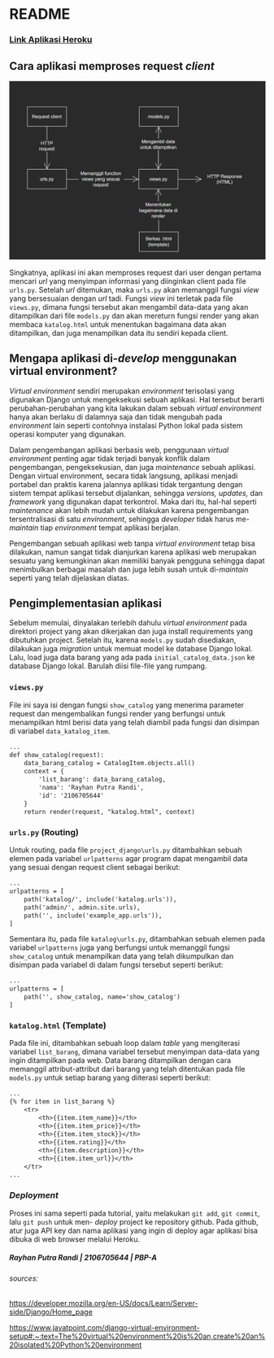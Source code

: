 # README

### [Link Aplikasi Heroku](https://pbp-assignments-catalog.herokuapp.com/katalog/)


## Cara aplikasi memproses request _client_

![Bagan](bagan_tugas2.jpg)

Singkatnya, aplikasi ini akan memproses request dari user dengan pertama mencari _url_ yang menyimpan informasi yang diinginkan client pada file ```urls.py```. Setelah _url_ ditemukan, maka ```urls.py``` akan memanggil fungsi _view_ yang bersesuaian dengan _url_ tadi. Fungsi _view_ ini terletak pada file ```views.py```, dimana fungsi tersebut akan mengambil data-data yang akan ditampilkan dari file ```models.py``` dan akan mereturn fungsi render yang akan membaca ```katalog.html``` untuk menentukan bagaimana data akan ditampilkan, dan juga menampilkan data itu sendiri kepada client.

## Mengapa aplikasi di-_develop_ menggunakan virtual environment?

_Virtual environment_ sendiri merupakan _environment_ terisolasi yang digunakan Django untuk mengeksekusi sebuah aplikasi. Hal tersebut berarti perubahan-perubahan yang kita lakukan dalam sebuah _virtual environment_ hanya akan berlaku di dalamnya saja dan tidak mengubah pada _environment_ lain seperti contohnya instalasi Python lokal pada sistem operasi komputer yang digunakan. 

Dalam pengembangan aplikasi berbasis web, penggunaan _virtual environment_ penting agar tidak terjadi banyak konflik dalam pengembangan, pengeksekusian, dan juga _maintenance_ sebuah aplikasi. Dengan virtual environment, secara tidak langsung, aplikasi menjadi portabel dan praktis karena jalannya aplikasi tidak tergantung dengan sistem tempat aplikasi tersebut dijalankan, sehingga _versions, updates,_ dan _framework_ yang digunakan dapat terkontrol. Maka dari itu, hal-hal seperti _maintenance_ akan lebih mudah untuk dilakukan karena pengembangan tersentralisasi di satu _environment_, sehingga _developer_ tidak harus me-_maintain_ tiap _environment_ tempat aplikasi berjalan.

Pengembangan sebuah aplikasi web tanpa _virtual environment_ tetap bisa dilakukan, namun sangat tidak dianjurkan karena aplikasi web merupakan sesuatu yang kemungkinan akan memiliki banyak pengguna sehingga dapat menimbulkan berbagai masalah dan juga lebih susah untuk di-_maintain_ seperti yang telah dijelaskan diatas.

## Pengimplementasian aplikasi

Sebelum memulai, dinyalakan terlebih dahulu _virtual environment_ pada direktori project yang akan dikerjakan dan juga install requirements yang dibutuhkan project. Setelah itu, karena ```models.py``` sudah disediakan, dilakukan juga _migration_ untuk memuat model ke database Django lokal. Lalu, load juga data barang yang ada pada ```initial_catalog_data.json``` ke database Django lokal. Barulah diisi file-file yang rumpang.

### ```views.py```

File ini saya isi dengan fungsi ```show_catalog``` yang menerima parameter request dan mengembalikan fungsi render yang berfungsi untuk menampilkan html berisi data yang telah diambil pada fungsi dan disimpan di variabel ```data_katalog_item```.

```
...
def show_catalog(request):
    data_barang_catalog = CatalogItem.objects.all()
    context = {
        'list_barang': data_barang_catalog,
        'nama': 'Rayhan Putra Randi',
        'id': '2106705644'
    }
    return render(request, "katalog.html", context)
```

### ```urls.py``` (Routing)

Untuk routing, pada file ```project_django\urls.py``` ditambahkan sebuah elemen pada variabel ```urlpatterns``` agar program dapat mengambil data yang sesuai dengan request client sebagai berikut:
```
...
urlpatterns = [
    path('katalog/', include('katalog.urls')),
    path('admin/', admin.site.urls),
    path('', include('example_app.urls')),
]
```
Sementara itu, pada file ```katalog\urls.py```, ditambahkan sebuah elemen pada variabel ```urlpatterns``` juga yang berfungsi untuk memanggil fungsi ```show_catalog``` untuk menampilkan data yang telah dikumpulkan dan disimpan pada variabel di dalam fungsi tersebut seperti berikut:
```
...
urlpatterns = [
    path('', show_catalog, name='show_catalog')
]
```

### ```katalog.html``` (Template)

Pada file ini, ditambahkan sebuah loop dalam _table_ yang mengiterasi variabel ```list_barang```, dimana variabel tersebut menyimpan data-data yang ingin ditampilkan pada web. Data barang ditampilkan dengan cara memanggil attribut-attribut dari barang yang telah ditentukan pada file ```models.py``` untuk setiap barang yang diiterasi seperti berikut:
```
...
{% for item in list_barang %}
    <tr>
        <th>{{item.item_name}}</th>
        <th>{{item.item_price}}</th>
        <th>{{item.item_stock}}</th>
        <th>{{item.rating}}</th>
        <th>{{item.description}}</th>
        <th>{{item.item_url}}</th>
    </tr>
...
```

### _Deployment_

Proses ini sama seperti pada tutorial, yaitu melakukan ```git add```, ```git commit```, lalu ```git push``` untuk men- _deploy_ project ke repository github. Pada github, atur juga API key dan nama aplikasi yang ingin di deploy agar aplikasi bisa dibuka di web browser melalui Heroku.
 
##### _Rayhan Putra Randi | 2106705644 | PBP-A_

###### _sources_:
https://developer.mozilla.org/en-US/docs/Learn/Server-side/Django/Home_page

https://www.javatpoint.com/django-virtual-environment-setup#:~:text=The%20virtual%20environment%20is%20an,create%20an%20isolated%20Python%20environment
